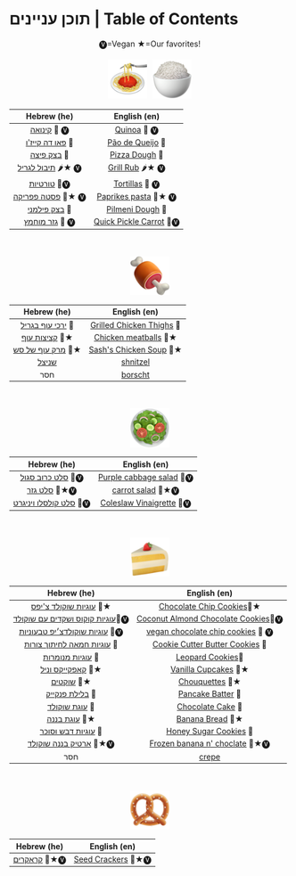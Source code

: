# תוכן עניינים | Table of Contents
<div style="text-align: center;">


🅥=Vegan ★=Our favorites!
<br>
<div style="display: flex; flex-wrap: wrap; justify-content: center;">
    <img src="images/titles_for_index/spaghetti.png" alt="Pretzel" width="70" height="70" style="margin: 5px;">
    <img src="images/titles_for_index/rice.png" alt="Chicken" width="70" height="70" style="margin: 5px;">
</div>

| Hebrew (he)                                  | English (en)                                   |
|----------------------------------------------|------------------------------------------------|
| [קינואה](he/quinoa.MD) 🍚 🅥                 | [Quinoa](en/quinoa.MD) 🍚 🅥                   |
| [פאו דה קייז'ו](he/paodequeijo.MD) 🧀        | [Pão de Queijo](en/paodequeijo.MD) 🧀          |
| [בצק פיצה](he/pizza_dough.MD) 🍕             | [Pizza Dough](en/pizza_dough.MD) 🍕            |
| [תיבול לגריל](he/grill_rub.MD) 🌶️★ 🅥       | [Grill Rub](en/grill_rub.MD) 🌶️★ 🅥           |
| [טורטיות](he/tortillas.MD) 🌮🅥              | [Tortillas](en/tortillas.MD) 🌮 🅥             |
| [פסטה פפריקה](he/paprikesh_pasta.MD) 🍝★ 🅥  | [Paprikes pasta](en/paprikesh_pasta.MD) 🍝★ 🅥 |
| [בצק פילמני](he/pilmeni_dough.MD) 🥟         | [Pilmeni Dough](en/pilmeni_dough.MD) 🥟        |
| [גזר מוחמץ](he/quick_pickle_carrot.MD) 🥕 🅥 | [Quick Pickle Carrot](en/quick_pickle_carrot.MD) 🥕🅥 |

<br>
<br>

<img src="images/titles_for_index/meat_on_bone.png" alt="prez" width="70" height="70">

| Hebrew (he)                                       | English (en)                                              |
|---------------------------------------------------|-----------------------------------------------------------|
| [ירכי עוף בגריל](he/grilled_chicken_thighs.MD) 🍗 | [Grilled Chicken Thighs](en/grilled_chicken_thighs.MD) 🍗 |
| [קציצות עוף](he/chicken_meatballs.MD) 🐓★         | [Chicken meatballs](en/chicken_meatballs.MD) 🐓★          |
| [מרק עוף של סש](he/chicken_soup.MD) 🍲★           | [Sash's Chicken Soup](en/chicken_soup.MD) 🍲★             |
| [שניצל](he/shnitzel.MD)                           | [shnitzel](en/shnitzel.MD)                                |
| חסר                                               | [borscht](en/borscht.MD)                                   |

<br>
<br>
<img src="images/titles_for_index/green_salad.png" alt="prez" width="70" height="70">

| Hebrew (he)                                      | English (en)                                            |
|--------------------------------------------------|---------------------------------------------------------|
| [סלט כרוב סגול](he/purple_cabbage_salad.MD) 🥬🅥 | [Purple cabbage salad](en/purple_cabbage_salad.MD) 🥬🅥 |
| [סלט גזר](he/carrot_salad.MD) 🥕★🅥              | [carrot salad](en/carrot_salad.MD) 🥕★🅥                |
| [סלט קולסלו ויניגרט](he/colslaw_vinaigrette.MD) 🥗🅥 | [Coleslaw Vinaigrette](en/colslaw_vinaigrette.MD) 🥗🅥 |

<br>
<br>
<img src="images/titles_for_index/cake.png" alt="prez" width="70" height="70">

| Hebrew (he)                                                                | English (en)                                                                  |
|----------------------------------------------------------------------------|-------------------------------------------------------------------------------|
| [עוגיות שוקולד צ'יפס](he/chocolatechip_cookies.MD) 🍪★                     | [Chocolate Chip Cookies](en/chocolatechip_cookies.MD)🍪★                      |
| [עוגיות קוקוס ושקדים עם שוקולד](he/coconut_almond_choclate_cookies.MD)🍪🅥 | [Coconut Almond Chocolate Cookies](en/coconut_almond_choclate_cookies.MD)🍪🅥 |
| [עוגיות שוקולדצ׳יפ טבעוניות](he/choclatechip_vegan.MD) 🍪🅥                | [vegan chocolate chip cookies](en/choclatechip_vegan.MD) 🍪 🅥                |
| [עוגיות חמאה לחיתוך צורות](he/cookie_cutter_cookies.MD) 🍪                 | [Cookie Cutter Butter Cookies](en/cookie_cutter_cookies.MD) 🍪                |
| [עוגיות מנומרות](he/leopard_cookies.MD) 🐆                                 | [Leopard Cookies](en/leopard_cookies.MD)🐆                                    |
| [קאפקייקס וניל](he/vanila_cupcakes.MD) 🧁★                                 | [Vanilla Cupcakes](en/vanila_cupcakes.MD) 🧁★                                 |
| [שוקטים](he/chouquettes.MD) 🧈★                                            | [Chouquettes](en/chouquettes.MD) 🧈★                                          |
| [בלילת פנקייק](he/pankcakebatter.MD) 🥞                                    | [Pancake Batter](en/pankcakebatter.MD) 🥞                                     |
| [עוגת שוקולד](he/chocolate_cake.MD) 🥮                                     | [Chocolate Cake](en/chocolate_cake.MD) 🥮                                     |
| [עוגת בננה](he/banana_bread.MD) 🥮★                                        | [Banana Bread](en/banana_bread.MD) 🥮★                                        |
| [עוגיות דבש וסוכר](he/honey_sugar_cookies.MD) 🍯                           | [Honey Sugar Cookies](en/honey_sugar_cookies.MD) 🍯                           |
| [ארטיק בננה שוקולד](he/frozen_banana.MD) 🍌★🅥                             | [Frozen banana n' choclate](en/frozen_banana.MD) 🍌★🅥                        |
| חסר                                                                        | [crepe](en/crepe.MD)                                                          |


<br>
<br>

<img src="images/titles_for_index/pretzel.png" alt="prez" width="70" height="70">

| Hebrew (he)                     | English (en)                          |
|---------------------------------|---------------------------------------|
| [קראקרים](he/crackers.MD) 🌰★🅥 | [Seed Crackers](en/crackers.MD) 🌰★🅥 |

</div>
